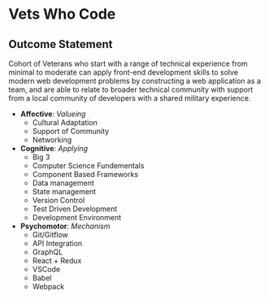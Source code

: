 # Vets Who Code

## Outcome Statement
Cohort of Veterans who start with a range of technical experience from minimal to moderate can apply front-end development skills to solve modern web development problems by constructing a web application as a team, and are able to relate to broader technical community with support from a local community of developers with a shared military experience.

- **Affective**: _Valueing_
    - Cultural Adaptation
    - Support of Community
    - Networking
- **Cognitive**: _Applying_
    - Big 3
    - Computer Science Fundementals
    - Component Based Frameworks
    - Data management
    - State management
    - Version Control
    - Test Driven Development
    - Development Environment
- **Psychomotor**: _Mechanism_
    - Git/Gitflow
    - API Integration
    - GraphQL
    - React + Redux
    - VSCode
    - Babel
    - Webpack